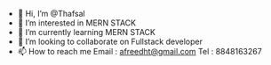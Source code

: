 - 👋 Hi, I’m @Thafsal
- 👀 I’m interested in MERN STACK
- 🌱 I’m currently learning MERN STACK
- 💞️ I’m looking to collaborate on Fullstack developer 
- 📫 How to reach me Email : afreedht@gmail.com  Tel : 8848163267

<!---
Thafsal/Thafsal is a ✨ special ✨ repository because its `README.md` (this file) appears on your GitHub profile.
You can click the Preview link to take a look at your changes.
--->
